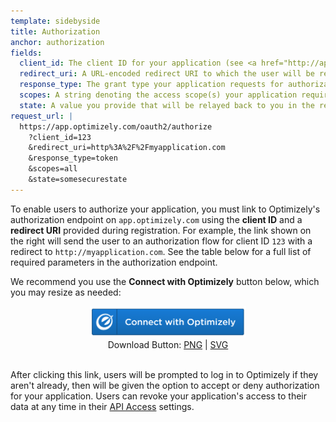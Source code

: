 ```yaml
---
template: sidebyside
title: Authorization
anchor: authorization
fields:
  client_id: The client ID for your application (see <a href="http://app.optimizely.com/account_settings/apps/developers" target="_blank">app settings</a>).
  redirect_uri: A URL-encoded redirect URI to which the user will be redirected after successful (or failed) authorization. Must match one of the URIs provided during registration. If you are using an authorization code grant, URLs that start with `http://` will be rejected. You can always add more redirect URIs to your application on the <a target="_blank" href="https://www.optimizely.com/accountsettings/developer">registration page</a>.
  response_type: The grant type your application requests for authorization. As of August 2015, the supported types are `token` (for implicit grant) and `code` (for authorization code grant).
  scopes: A string denoting the access scope(s) your application requires after authorization. As of March 2015, the only supported value is `all`, meaning the generated token will have permissions that match the <a target="_blank" href="https://help.optimizely.com/hc/en-us/articles/200040775">user role</a> of the authorizing user.
  state: A value you provide that will be relayed back to you in the response, to protect against CSRF attacks. For more information, see the <a target="_blank" href="https://tools.ietf.org/html/rfc6749#section-10.12">CSRF section</a> of the OAuth 2.0 spec.
request_url: |
  https://app.optimizely.com/oauth2/authorize
    ?client_id=123
    &redirect_uri=http%3A%2F%2Fmyapplication.com
    &response_type=token
    &scopes=all
    &state=somesecurestate
---
```


To enable users to authorize your application, you must link to Optimizely's authorization endpoint on `app.optimizely.com` using the <b>client ID</b> and a <b>redirect URI</b> provided during registration. For example, the link shown on the right will send the user to an authorization flow for client ID `123` with a redirect to `http://myapplication.com`. See the table below for a full list of required parameters in the authorization endpoint.

We recommend you use the <b>Connect with Optimizely</b> button below, which you may resize as needed:

<div align="center">
<img src="/assets/img/connect.png" width=250px><br>
Download Button: <a href="/assets/img/connect.png" download="ConnectWithOptimizelyButton.png">PNG</a> | <a href="/assets/img/connect.svg" download="ConnectWithOptimizelyButton.svg">SVG</a>
</div><br>

After clicking this link, users will be prompted to log in to Optimizely if they aren't already, then will be given the option to accept or deny authorization for your application. Users can revoke your application's access to their data at any time in their <a target="_blank" href="https://app.optimizely.com/accountsettings/apps/access">API Access</a> settings.

